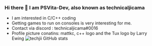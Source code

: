 ### Hi there 👋 I am PSVita-Dev, also known as technicaljicama

- I am interested in C/C++ coding
- Getting games to run on consoles is very interesting for me.
- Contact via discord : technicaljicama#0016
- Profile picture conatins: mattkc, c++ logo and the Tux logo by Larry Ewing
![techjii GitHub stats](https://github-readme-stats.vercel.app/api?username=PSVita-Dev&show_icons=true&theme=jolly)
